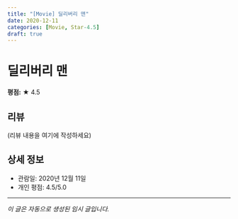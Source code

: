 ```yaml
---
title: "[Movie] 딜리버리 맨"
date: 2020-12-11
categories: [Movie, Star-4.5]
draft: true
---
```


# 딜리버리 맨

**평점:** ★ 4.5

## 리뷰

(리뷰 내용을 여기에 작성하세요)

## 상세 정보

- 관람일: 2020년 12월 11일
- 개인 평점: 4.5/5.0

---

*이 글은 자동으로 생성된 임시 글입니다.*
